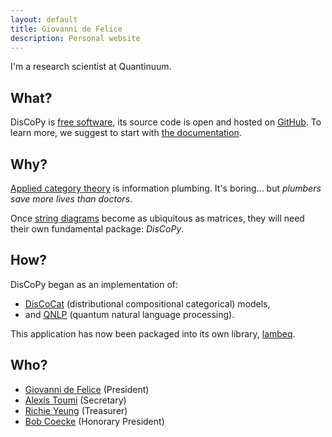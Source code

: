 ```yaml
---
layout: default
title: Giovanni de Felice
description: Personal website
---
```


I'm a research scientist at Quantinuum.

## What?

DisCoPy is [free software](https://en.wikipedia.org/wiki/Free_software),
its source code is open and hosted on [GitHub](https://github.com/oxford-quantum-group/discopy).
To learn more, we suggest to start with [the documentation](https://discopy.readthedocs.io).

## Why?

[Applied category theory](https://en.wikipedia.org/wiki/Applied_category_theory) is information plumbing. It's boring... but *plumbers save more lives than doctors*.

Once [string diagrams](https://en.wikipedia.org/wiki/String_diagram) become as ubiquitous as matrices, they will need their own fundamental package: *DisCoPy*.

## How?

DisCoPy began as an implementation of:

- [DisCoCat](https://en.wikipedia.org/wiki/DisCoCat) (distributional compositional categorical) models,
- and [QNLP](https://en.wikipedia.org/wiki/Quantum_natural_language_processing) (quantum natural language processing).

This application has now been packaged into its own library, [lambeq](https://cqcl.github.io/lambeq/).


## Who?

* [Giovanni de Felice](https://www.cs.ox.ac.uk/people/giovanni.defelice/) (President)
* [Alexis Toumi](https://alexis.toumi.xyz/) (Secretary)
* [Richie Yeung](https://hk.linkedin.com/in/richie-yeung) (Treasurer)
* [Bob Coecke](https://en.wikipedia.org/wiki/Bob_Coecke) (Honorary President)
